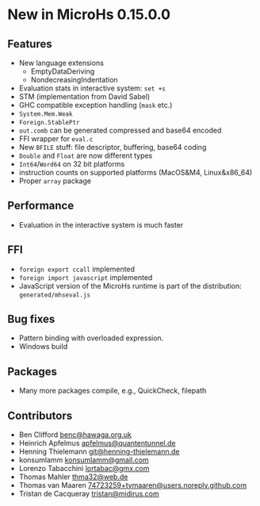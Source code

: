 # New in MicroHs 0.15.0.0

## Features
 * New language extensions
   * EmptyDataDeriving
   * NondecreasingIndentation
 * Evaluation stats in interactive system: `set +s`
 * STM (implementation from David Sabel)
 * GHC compatible exception handling (`mask` etc.)
 * `System.Mem.Weak`
 * `Foreign.StablePtr`
 * `out.comb` can be generated compressed and base64 encoded
 * FFI wrapper for `eval.c`
 * New `BFILE` stuff: file descriptor, buffering, base64 coding
 * `Double` and `Float` are now different types
 * `Int64`/`Word64` on 32 bit platforms
 * instruction counts on supported platforms (MacOS&M4, Linux&x86_64)
 * Proper `array` package

## Performance
 * Evaluation in the interactive system is much faster

## FFI
 * `foreign export ccall` implemented
 * `foreign import javascript` implemented
 * JavaScript version of the MicroHs runtime is part of the distribution: `generated/mhseval.js`
 
## Bug fixes
 * Pattern binding with overloaded expression.
 * Windows build
 
## Packages
 * Many more packages compile, e.g., QuickCheck, filepath

## Contributors
 * Ben Clifford <benc@hawaga.org.uk>
 * Heinrich Apfelmus <apfelmus@quantentunnel.de>
 * Henning Thielemann <git@henning-thielemann.de>
 * konsumlamm <konsumlamm@gmail.com>
 * Lorenzo Tabacchini <lortabac@gmx.com>
 * Thomas Mahler <thma32@web.de>
 * Thomas van Maaren <74723259+tvmaaren@users.noreply.github.com>
 * Tristan de Cacqueray <tristan@midirus.com>
